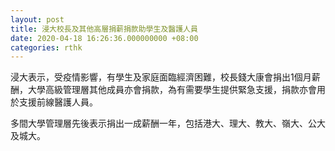 ```yaml
---
layout: post
title: 浸大校長及其他高層捐薪捐款助學生及醫護人員
date: 2020-04-18 16:26:36.000000000 +08:00
categories: rthk
---
```


浸大表示，受疫情影響，有學生及家庭面臨經濟困難，校長錢大康會捐出1個月薪酬，大學高級管理層其他成員亦會捐款，為有需要學生提供緊急支援，捐款亦會用於支援前線醫護人員。

多間大學管理層先後表示捐出一成薪酬一年，包括港大、理大、教大、嶺大、公大及城大。
